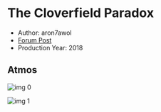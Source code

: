 # The Cloverfield Paradox

* Author: aron7awol
* [Forum Post](https://www.avsforum.com/threads/bass-eq-for-filtered-movies.2995212/post-57550568)
* Production Year: 2018

## Atmos

![img 0](https://i.imgur.com/Fi9YvUI.jpg)

![img 1](https://i.imgur.com/nWrTi68.jpg)

